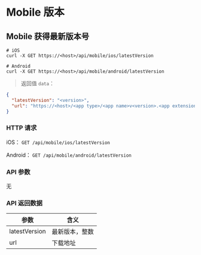 # Mobile 版本

## Mobile 获得最新版本号

```shell
# iOS
curl -X GET https://<host>/api/mobile/ios/latestVersion

# Android
curl -X GET https://<host>/api/mobile/android/latestVersion
```

> 返回值 `data`：

```json
{
  "latestVersion": "<version>",
  "url": "https://<host>/<app type>/<app name>v<version>.<app extension>"
}
```

### HTTP 请求
iOS：
`GET /api/mobile/ios/latestVersion`

Android：
`GET /api/mobile/android/latestVersion`

### API 参数
无

### API 返回数据
  参数 | 含义
  --- | ---
  latestVersion | 最新版本，整数
  url | 下载地址
